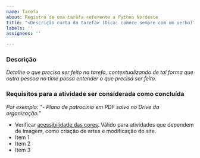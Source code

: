```yaml
---
name: Tarefa
about: Registro de uma tarefa referente a Python Nordeste
title: "<Descrição curta da tarefa> (Dica: comece sempre com um verbo)"
labels: ''
assignees: ''

---
```


### Descrição
*Detalhe o que precisa ser feito na tarefa, contextualizando de tal forma que outra pessoa no time possa entender o que precisa ser feito.*


### Requisitos para a atividade ser considerada como concluída

*Por exemplo: "- Plano de patrocínio em PDF salvo no Drive da organização."*

- Verificar [acessibilidade das cores](https://www.toptal.com/designers/colorfilter/). Válido para atividades que dependem de imagem, como criação de artes e modificação do site.
- Item 1
- Item 2
- Item 3
